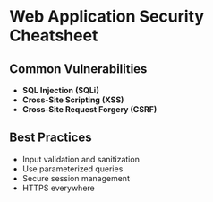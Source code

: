 # Web Application Security Cheatsheet

## Common Vulnerabilities
- **SQL Injection (SQLi)**
- **Cross-Site Scripting (XSS)**
- **Cross-Site Request Forgery (CSRF)**

## Best Practices
- Input validation and sanitization
- Use parameterized queries
- Secure session management
- HTTPS everywhere
